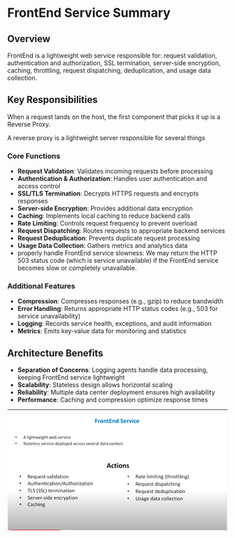 # FrontEnd Service Summary

## Overview

FrontEnd is a lightweight web service responsible for: request validation, authentication and authorization, SSL termination, server-side encryption, caching, throttling, request dispatching, deduplication, and usage data collection.

## Key Responsibilities

When a request lands on the host, the first component that picks it up is a Reverse Proxy.

A reverse proxy is a lightweight server responsible for several things

### Core Functions
- **Request Validation**: Validates incoming requests before processing
- **Authentication & Authorization**: Handles user authentication and access control
- **SSL/TLS Termination**: Decrypts HTTPS requests and encrypts responses
- **Server-side Encryption**: Provides additional data encryption
- **Caching**: Implements local caching to reduce backend calls
- **Rate Limiting**: Controls request frequency to prevent overload
- **Request Dispatching**: Routes requests to appropriate backend services
- **Request Deduplication**: Prevents duplicate request processing
- **Usage Data Collection**: Gathers metrics and analytics data
- properly handle FrontEnd service slowness: We may return the HTTP 503 status code (which is service unavailable) if the FrontEnd service becomes slow or completely unavailable.

### Additional Features
- **Compression**: Compresses responses (e.g., gzip) to reduce bandwidth
- **Error Handling**: Returns appropriate HTTP status codes (e.g., 503 for service unavailability)
- **Logging**: Records service health, exceptions, and audit information
- **Metrics**: Emits key-value data for monitoring and statistics

## Architecture Benefits
- **Separation of Concerns**: Logging agents handle data processing, keeping FrontEnd service lightweight
- **Scalability**: Stateless design allows horizontal scaling
- **Reliability**: Multiple data center deployment ensures high availability
- **Performance**: Caching and compression optimize response times

---

![FrontEnd Service A lightweight web service Stateless service deployed across several data centers Request validation Authentication/Authorization TLS (SSL) termination Server-side encryption Caching Actions Rate limiting (throttling) Request dispatching Request deduplication Usage data collection ](../../media/FrontEnd-Service-Gateway-or-Web-Service^J-LB-Summary---FrontEnd-Service-image1.png)

